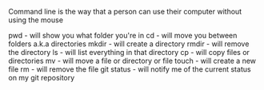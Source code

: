 Command line is the way that a person can use their computer without using the mouse 

pwd - will show you what folder you're in
cd - will move you between folders a.k.a directories
mkdir - will create a directory
rmdir - will remove the directory
ls - will list everything in that directory
cp - will copy files or directories
mv - will move a file or directory or file
touch - will create a new file 
rm - will remove the file
git status - will notify me of the current status on my git repository

